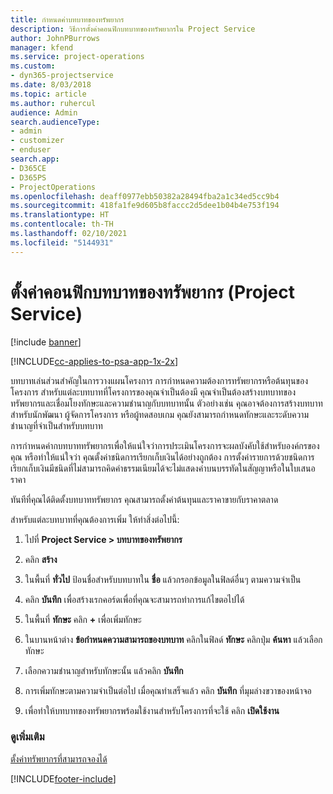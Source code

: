 ```yaml
---
title: กำหนดค่าบทบาทของทรัพยากร
description: วิธีการตั้งค่าคอนฟิกบทบาทของทรัพยากรใน Project Service
author: JohnPBurrows
manager: kfend
ms.service: project-operations
ms.custom:
- dyn365-projectservice
ms.date: 8/03/2018
ms.topic: article
ms.author: ruhercul
audience: Admin
search.audienceType:
- admin
- customizer
- enduser
search.app:
- D365CE
- D365PS
- ProjectOperations
ms.openlocfilehash: deaff0977ebb50382a28494fba2a1c34ed5cc9b4
ms.sourcegitcommit: 418fa1fe9d605b8faccc2d5dee1b04b4e753f194
ms.translationtype: HT
ms.contentlocale: th-TH
ms.lasthandoff: 02/10/2021
ms.locfileid: "5144931"
---
```

# <a name="configure-resource-roles-project-service"></a>ตั้งค่าคอนฟิกบทบาทของทรัพยากร (Project Service)

[!include [banner](../includes/psa-now-project-operations.md)]

[!INCLUDE[cc-applies-to-psa-app-1x-2x](../includes/cc-applies-to-psa-app-1x-2x.md)]

บทบาทเล่นส่วนสำคัญในการวางแผนโครงการ การกำหนดความต้องการทรัพยากรหรือต้นทุนของโครงการ สำหรับแต่ละบทบาทที่โครงการของคุณจำเป็นต้องมี คุณจำเป็นต้องสร้างบทบาทของทรัพยากรและเชื่อมโยงทักษะและความชำนาญกับบทบาทนั้น ตัวอย่างเช่น คุณอาจต้องการสร้างบทบาทสำหรับนักพัฒนา ผู้จัดการโครงการ หรือผู้ทดสอบเกม คุณยังสามารถกำหนดทักษะและระดับความชำนาญที่จำเป็นสำหรับบทบาท  
  
 การกำหนดค่ากบทบาททรัพยากรเพื่อให้แน่ใจว่าการประเมินโครงการจะผลบังคับใช้สำหรับองค์กรของคุณ  หรือทำให้แน่ใจว่า คุณตั้งค่าชนิดการเรียกเก็บเงินได้อย่างถูกต้อง การตั้งค่ารายการด้วยชนิดการเรียกเก็บเงินมีชนิดที่ไม่สามารถคิดค่าธรรมเนียมได้จะไม่แสดงค่าบนบรรทัดในสัญญาหรือในใบเสนอราคา  
  
 ทันทีที่คุณได้ติดตั้งบทบาททรัพยากร คุณสามารถตั้งค่าต้นทุนและราคาขายกับราคาตลาด  
  
 สำหรับแต่ละบทบาทที่คุณต้องการเพิ่ม ให้ทำสิ่งต่อไปนี้:  
  
1.  ไปที่ **Project Service > บทบาทของทรัพยากร**  
  
2.  คลิก **สร้าง**  
  
3.  ในพื้นที่ **ทั่วไป** ป้อนชื่อสำหรับบทบาทใน **ชื่อ** แล้วกรอกข้อมูลในฟิลด์อื่นๆ ตามความจำเป็น  
  
4.  คลิก **บันทึก** เพื่อสร้างเรกคอร์ดเพื่อที่คุณจะสามารถทำการแก้ไขตอไปได้  
  
5.  ในพื้นที่ **ทักษะ** คลิก **+** เพื่อเพิ่มทักษะ  
  
6.  ในบานหน้าต่าง **ข้อกำหนดความสามารถของบทบาท** คลิกในฟิลด์ **ทักษะ** คลิกปุ่ม **ค้นหา** แล้วเลือกทักษะ  
  
7.  เลือกความชำนาญสำหรับทักษะนั้น แล้วคลิก **บันทึก**  
  
8.  การเพิ่มทักษะตามความจำเป็นต่อไป เมื่อคุณทำเสร็จแล้ว คลิก **บันทึก** ที่มุมล่างขวาของหน้าจอ  
  
9. เพื่อทำให้บทบาทของทรัพยากรพร้อมใช้งานสำหรับโครงการที่จะใช้ คลิก **เปิดใช้งาน**  
  
### <a name="see-also"></a>ดูเพิ่มเติม  
 [ตั้งค่าทรัพยากรที่สามารถจองได้](../psa/set-up-resources.md)


[!INCLUDE[footer-include](../includes/footer-banner.md)]